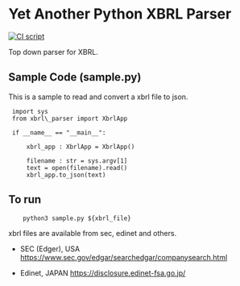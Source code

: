 Yet Another Python XBRL Parser
===============================================================================

[![CI script](https://github.com/yosukesan/ya_python_xbrl/actions/workflows/ci.yml/badge.svg)](https://github.com/yosukesan/ya_python_xbrl/actions/workflows/ci.yml)

Top down parser for XBRL.

Sample Code (sample.py)
-------------------------------------------------------------------------------

This is a sample to read and convert a xbrl file to json.

```
 import sys
 from xbrl\_parser import XbrlApp
 
 if __name__ == "__main__":
 
     xbrl_app : XbrlApp = XbrlApp()
 
     filename : str = sys.argv[1]
     text = open(filename).read()
     xbrl_app.to_json(text)
```

To run
-------------------------------------------------------------------------------
```
    python3 sample.py ${xbrl_file}
```

xbrl files are available from sec, edinet and others.

* SEC (Edger), USA
https://www.sec.gov/edgar/searchedgar/companysearch.html

* Edinet, JAPAN
https://disclosure.edinet-fsa.go.jp/
